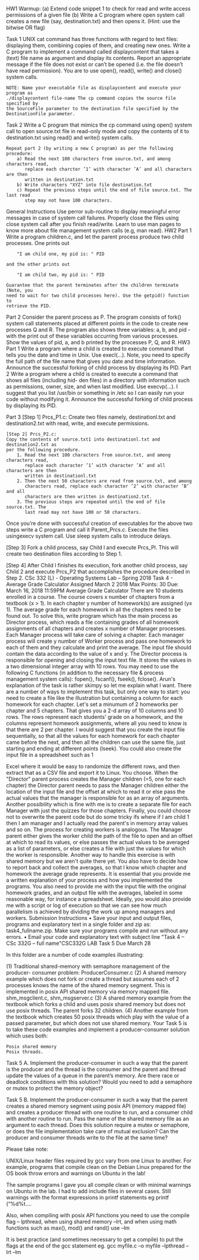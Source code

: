 HW1
Warmup: 
    (a) Extend code snippet 1 to check for read and write access permissions of a 
        given file
    (b) Write a C program where open system call creates a new file (say, 
        destination.txt) and then opens it. (Hint: use the bitwise OR flag)

Task 1
    UNIX cat command has three functions with regard to text files: displaying them,
    combining copies of them, and creating new ones. Write a C program to implement 
    a command called displaycontent that takes a (text) file name as argument and 
    display its contents. Report an appropriate message if the file does not exist
    or can’t be opened (i.e. the file doesn’t have read permission). You are to use
    open(), read(), write() and close() system calls.
    
    NOTE: Name your executable file as displaycontent and execute your program as 
    ./displaycontent file-name The cp command copies the source file specified by   
    the SourceFile parameter to the destination file specified by the 
    DestinationFile parameter.
    
Task 2
    Write a C program that mimics the cp command using open() system call to open 
    source.txt file in read-only mode and copy the contents of it to destination.txt
    using read() and write() system calls.
    
    Repeat part 2 (by writing a new C program) as per the following procedure:
        a) Read the next 100 characters from source.txt, and among characters read, 
           replace each charcter ’1’ with character ’A’ and all characters are then
           written in destination.txt
        b) Write characters "XYZ" into file destination.txt
        c) Repeat the previous steps until the end of file source.txt. The last read
           step may not have 100 characters.
        
General Instructions 
    Use perror sub-routine to display meaningful error messages
    in case of system call failures. Properly close the files using close system 
    call after you finish read/write. Learn to use man pages to know more about file
    management system calls (e.g, man read). 
HW2
Part 1
    Write a program children.c, and let the parent process produce two child
    processes. One prints out 

        "I am child one, my pid is: " PID

    and the other prints out 
        
        "I am child two, my pid is: " PID

    Guarantee that the parent terminates after the children terminate (Note, you 
    need to wait for two child processes here). Use the getpid() function to 
    retrieve the PID.
    
Part 2
    Consider the parent process as P. The program consists of fork() system call
    statements placed at different points in the code to create new processes Q and
    R. The program also shows three variables: a, b, and pid - with the print out of
    these variables occurring from various processes. Show the values of pid, a, and
    b printed by the processes P, Q, and R.
HW3
Part 1 
    Write a program where a child is created to execute command that tells you the 
    date and time in Unix. Use execl(...). Note, you need to specify the full path
    of the file name that gives you date and time information. Announce the 
    successful forking of child process by displaying its PID.
Part 2
    Write a program where a child is created to execute a command that shows all 
    files (including hid- den files) in a directory with information such as 
    permissions, owner, size, and when last modified. Use execvp(...). I suggest 
    that you list /usr/bin or something in /etc so I can easily run your code 
    without modifying it. Announce the successful forking of child process by
    displaying its PID.
    
Part 3
    [Step 1] Prcs_P1.c: 
    Create two files namely, destinationl.txt and destination2.txt with read, write,
    and execute permissions.

    [Step 2] Prcs_P2.c:
    Copy the contents of source.txt1 into destinationl.txt and destination2.txt as 
    per the following procedure.
        1. Read the next 100 characters from source.txt, and among characters read,
           replace each character ’1’ with character ’A’ and all characters are then
           written in destinationl.txt
        2. Then the next 50 characters are read from source.txt, and among 
           characters read, replace each character ’2’ with character ’B’ and all 
           characters are then written in destination2.txt.
        3. The previous steps are repeated until the end of file source.txt. The 
           last read may not have 100 or 50 characters.
           
   Once you’re done with successful creation of executables for the above two steps
   write a C program and call it Parent_Prcs.c. Execute the files usingexecv system
   call. Use sleep system calls to introduce delays.
   
   [Step 3] Fork a child process, say Child l and execute Prcs_Pl. This will create
   two destination files according to Step 1.
   
   [Step 4] After Child l finishes its execution, fork another child process, say
   Child 2 and execute Prcs_P2 that accomplishes the procedure described in Step 2.
CSc 332 (L) - Operating SystemsLab – Spring 2018Task 4 - Average Grade CalculatorAssigned March 2 2018Max Points: 30 Due: March 16, 2018 11:59PMAverage Grade CalculatorThere are 10 students enrolled in a course. The course covers x number of chapters from a textbook (x > 1). In each chapter y number of homework(s) are assigned (y≥ 1). The average grade for each homework in all the chapters need to be found out.To solve this, write program which has the main process as Director process, which reads a file containing grades of all homework assignments of all chapters and creates x number of Manager processes. Each Manager process will take care of solving a chapter. Each manager process will create y number of Worker process and pass one homework to each of them and they calculate and print the average.The input file should contain the data according to the value of x and y.The Director process is responsible for opening and closing the input text file. It stores the values in a two dimensional integer array with 10 rows. You may need to use the following C functions (in addition to the necessary file & process management system calls): fopen(), fscanf(), fseek(), fclose().Arun's explanation of the task is rather skimpy so let me explain what I want. There are a number of ways to implement this task, but only one way to start: you need to create a file like the illustration but containing a column for each homework for each chapter. Let's set a minumum of 2 homeworks per chapter and 5 chapters. That gives you a 2-d array of 10 columns and 10 rows. The rows represent each students' grade on a homework, and the columns represent homework assignments, where all you need to know is that there are 2 per chapter. I would suggest that you create the input file sequentially, so that all the values for each homework for each chapter came before the next, and then all the children can use the same file, just starting and ending at different points (lseek). You could also create the input file in a spreadsheet such as1  
Excel where it would be easy to randomize the different rows, and then extract that as a CSV file and export it to Linux. You choose.When the "Director" parent process creates the Manager children (=5, one for each chapter) the Director parent needs to pass the Manager children either the location of the input file and the offset at which to read it or else pass the actual values that the manager is responsible for as an array of arguments. Another possibility which is fine with me is to create a separate file for each Manager with just the quizzes for those chapters. Finally, you could choose not to overwrite the parent code but do some tricky ifs where if I am child 1 then I am manager and I actually read the parent's in memory array values and so on.The process for creating workers is analogous. The Manager parent either gives the worker child the path of the file to open and an offset at which to read its values, or else passes the actual values to be averaged as a list of parameters, or else creates a file with just the values for which the worker is responsible.Another way to handle this exercise is with shared memory but we aren't quite there yet.You also have to decide how to report back and collect the averages, so that I know which chapter and homework the average grade represents.It is essential that you provide me a written explanation of your process and how you implemented the programs. You also need to provide me with the input file with the original homework grades, and an output file with the averages, labeled in some reasonable way, for instance a spreadsheet. Ideally, you would also provide me with a script or log of execution so that we can see how much parallelism is achieved by dividing the work up among managers and workers.Submission Instructions• Save your input and output files, programs and explanatory text in a single folder and zip as: task4_fullname.zip. Make sure your programs compile and run without any errors.• Email your code and explanatory text with subject line "Task 4 – CSc 332G – full name"CSC332G LAB Task 5 Due March 28

In this folder are a number of code examples illustrating:(1) Traditional shared-memory with semaphore management of the producer- consumer problem: ProducerConsumer.c(2) A shared memory example which does not fork or create a thread but assumes each of 2 processes knows the name of the shared memory segment. This is implemented in posix API shared memory via memory mapped file. shm_msgclient.c, shm_msgserver.c(3) A shared memory example from the textbook which forks a child and uses posix shared memory but does not use posix threads. The parent forks 32 children.(4) Another example from the textbook which creates 50 posix threads which play with the value of a passed parameter, but which does not use shared memory.Your Task 5 is to take these code examples and implement a producer-consumer solution which uses both:    Posix shared memory    Posix threads.Task 5 A. Implement the producer-consumer in such a way that the parent is the producer and the thread is the consumer and the parent and thread update the values of a queue in the parent’s memory. Are there race or deadlock conditions with this solution? Would you need to add a semaphore or mutex to protect the memory object?

Task 5 B. Implement the producer-consumer in such a way that the parent creates a shared memory segment using posix API (memory mapped file) and creates a producer thread with one routine to run, and a consumer child with another routine to run. Pass the name of the shared memory file as an argument to each thread. Does this solution require a mutex or semaphore, or does the file implementation take care of mutual exclusion? Can the producer and consumer threads write to the file at the same time?Please take note:UNIX/Linux header files required by gcc vary from one Linux to another. For example, programs that compile clean on the Debian Linux prepared for the OS book throw errors and warnings on Ubuntu in the lab!The sample programs I gave you all compile clean or with minimal warnings on Ubuntu in the lab. I had to add include files in several cases. Still warnings with the format expressions in printf statements eg printf (“%d%t....Also, when compiling with posix API functions you need to use the compile flag – lpthread, when using shared memory –lrt, and when using math functions such as max(), mod() and rand() use –lmIt is best practice (and sometimes necessary to get a compile) to put the flags at the end of the gcc statement eg.gcc myfile.c –o myfile –lpthread –lrt –lm